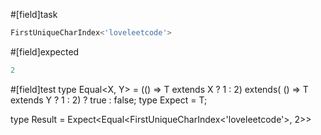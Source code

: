 #[field]task
```ts
FirstUniqueCharIndex<'loveleetcode'>
```

#[field]expected
```ts
2
```

#[field]test
type Equal<X, Y> = (<T>() => T extends X ? 1 : 2) extends(
    <T>() => T extends Y ? 1 : 2) ? true : false;
type Expect<T extends true> = T;

type Result = Expect<Equal<FirstUniqueCharIndex<'loveleetcode'>, 2>>
